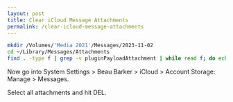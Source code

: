 ```yaml
---
layout: post
title: Clear iCloud Message Attachments
permalink: /clear-icloud-message-attachments
---
```

```sh
mkdir /Volumes/'Media 2021'/Messages/2023-11-02
cd ~/Library/Messages/Attachments
find . -type f | grep -v pluginPayloadAttachment | while read f; do echo $f; cp $f /Volumes/'Media 2021'/Messages/2023-11-02/; done`
```

Now go into System Settings > Beau Barker > iCloud > Account Storage: Manage > Messages.

Select all attachments and hit DEL.
